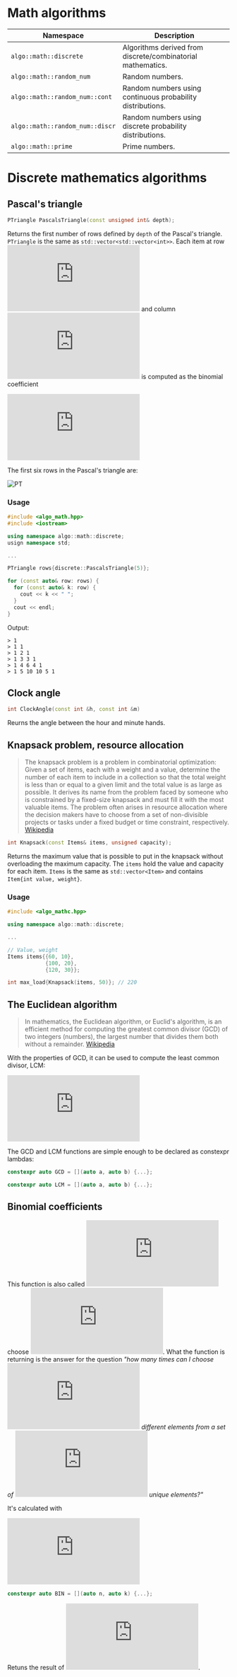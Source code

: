 Math algorithms
==========

| Namespace | Description |
|---|---|
|`algo::math::discrete`             |Algorithms derived from discrete/combinatorial mathematics.    |
|`algo::math::random_num`           |Random numbers.                                                |
|`algo::math::random_num::cont`     |Random numbers using continuous probability distributions.     |
|`algo::math::random_num::discr`    |Random numbers using discrete probability distributions.       |
|`algo::math::prime`                |Prime numbers.                                                 |

# Discrete mathematics algorithms

## Pascal's triangle

```c++
PTriangle PascalsTriangle(const unsigned int& depth);
```
Returns the first number of rows defined by `depth` of the Pascal's triangle. `PTriangle` is the same as 
`std::vector<std::vector<int>>`. Each item at row ![e](https://private.codecogs.com/gif.latex?n) and 
column ![e](https://private.codecogs.com/gif.latex?k) is computed as the binomial coefficient

![e](https://private.codecogs.com/gif.latex?%5Clarge%20%5Cbinom%7Bn%7D%7Bk%7D%20%3D%20%5Cfrac%7Bn%21%7D%7Bk%21%28n-k%29%21%29%7D)

The first six rows in the Pascal's triangle are:

![PT](https://upload.wikimedia.org/wikipedia/commons/thumb/2/28/PascalsTriangle.png/250px-PascalsTriangle.png)

### Usage
```c++
#include <algo_math.hpp>
#include <iostream>

using namespace algo::math::discrete;
usign namespace std;

...

PTriangle rows{discrete::PascalsTriangle(5)};

for (const auto& row: rows) {
  for (const auto& k: row) {
    cout << k << " ";
  } 
  cout << endl;
}
```

Output:

```text
> 1 
> 1 1 
> 1 2 1 
> 1 3 3 1 
> 1 4 6 4 1 
> 1 5 10 10 5 1 
```

## Clock angle

```c++
int ClockAngle(const int &h, const int &m)
```
Reurns the angle between the hour and minute hands.

## Knapsack problem, resource allocation
> The knapsack problem is a problem in combinatorial optimization: Given a set of items, each with a weight and a value, 
>determine the number of each item to include in a collection so that the total weight is less than or equal to a given 
>limit and the total value is as large as possible. It derives its name from the problem faced by someone who is 
>constrained by a fixed-size knapsack and must fill it with the most valuable items. The problem often arises in resource 
>allocation where the decision makers have to choose from a set of non-divisible projects or tasks under a fixed budget 
>or time constraint, respectively. [Wikipedia](https://en.wikipedia.org/wiki/Knapsack_problem)

```c++
int Knapsack(const Items& items, unsigned capacity);
```
Returns the maximum value that is possible to put in the knapsack without overloading the maximum capacity. The `items`
hold the value and capacity for each item. `Items` is the same as `std::vector<Item>` and contains 
`Item{int value, weight}`.

### Usage

```c++
#include <algo_mathc.hpp>

using namespace algo::math::discrete;

...

// Value, weight
Items items{{60, 10},
            {100, 20},
            {120, 30}};

int max_load{Knapsack(items, 50)}; // 220
```

## The Euclidean algorithm
>In mathematics, the Euclidean algorithm, or Euclid's algorithm, is an efficient method for computing the greatest common divisor (GCD) of two integers (numbers), 
>the largest number that divides them both without a remainder. [Wikipedia](https://en.wikipedia.org/wiki/Euclidean_algorithm)

With the properties of GCD, it can be used to compute the least common divisor, LCM: 

![e](https://private.codecogs.com/gif.latex?%5Clarge%20%5Coperatorname%7Blcm%7D%28a%2Cb%29%3D%5Cfrac%7B%7Ca%5Ccdot%20b%7C%7D%7B%5Coperatorname%7Bgcd%7D%28a%2Cb%29%7D.)

The GCD and LCM functions are simple enough to be declared as constexpr lambdas:

```c++
constexpr auto GCD = [](auto a, auto b) {...};

constexpr auto LCM = [](auto a, auto b) {...};
```

## Binomial coefficients

This function is also called ![e](https://private.codecogs.com/gif.latex?n) choose ![e](https://private.codecogs.com/gif.latex?k). 
What the function is returning is the answer for the question _"how many times can I choose ![e](https://private.codecogs.com/gif.latex?k) 
different elements from a set of ![e](https://private.codecogs.com/gif.latex?n) unique elements?"_

It's calculated with

![e](https://private.codecogs.com/gif.latex?%5Clarge%20%5Cbinom%7Bn%7D%7Bk%7D%20%3D%20%5Cfrac%7Bn%21%7D%7Bk%21%28n-k%29%21%29%7D)

```c++
constexpr auto BIN = [](auto n, auto k) {...};
```
Retuns the result of ![e](https://private.codecogs.com/gif.latex?%5Csmall%20%5Cbinom%7Bn%7D%7Bk%7D).